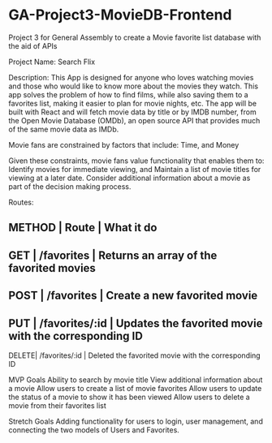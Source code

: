 # GA-Project3-MovieDB-Frontend
Project 3 for General Assembly to create a Movie favorite list database with the aid of APIs

Project Name: 
Search Flix

Description: 
This App is designed for anyone who loves watching movies and those who would like to know more about the movies they watch. This app solves the problem of how to find films, while also saving them to a favorites list, making it easier to plan for movie nights, etc. The app will be built with React and will fetch movie data by title or by IMDB number, from the Open Movie Database (OMDb), an open source API that provides much of the same movie data as IMDb.

Movie fans are constrained by factors that include:
Time, and
Money

Given these constraints, movie fans value functionality that enables them to:
Identify movies for immediate viewing, and
Maintain a list of movie titles for viewing at a later date.
Consider additional information about a movie as part of the decision making process.

Routes:

METHOD |       Route       | What it do
-----------------------------------------------------------
 GET   |   /favorites      | Returns an array of the favorited movies
-----------------------------------------------------------
 POST  |   /favorites      | Create a new favorited movie 
-----------------------------------------------------------
 PUT   |   /favorites/:id  | Updates the favorited movie with the corresponding ID
-----------------------------------------------------------
 DELETE|   /favorites/:id  | Deleted the favorited movie with the corresponding ID
 
 

MVP Goals
Ability to search by movie title
View additional information about a movie
Allow users to create a list of movie favorites
Allow users to update the status of a movie to show it has been viewed
Allow users to delete a movie from their favorites list

Stretch Goals
Adding functionality for users to login, user management, and connecting the two models of Users and Favorites.


